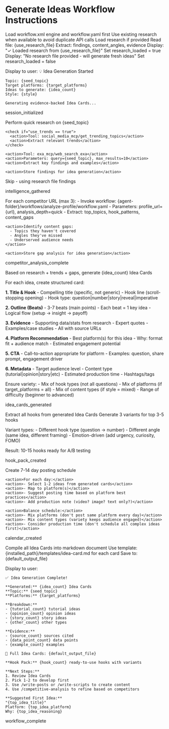 # Generate Ideas Workflow Instructions

<workflow>
<critical>Load workflow.xml engine and workflow.yaml first</critical>
<critical>Use existing research when available to avoid duplicate API calls</critical>

<step n="1" goal="Initialize idea generation session">
  <action>Load research if provided</action>

  <check if="use_research_file provided">
    <action>Read file: {use_research_file}</action>
    <action>Extract: findings, content_angles, evidence</action>
    <action>Display: "✓ Loaded research from {use_research_file}"</action>
    <action>Set research_loaded = true</action>
  </check>

  <check if="use_research_file NOT provided">
    <action>Display: "No research file provided - will generate fresh ideas"</action>
    <action>Set research_loaded = false</action>
  </check>

  <action>Display to user:
    💡 Idea Generation Started

    Topic: {seed_topic}
    Target platforms: {target_platforms}
    Ideas to generate: {idea_count}
    Style: {style}

    Generating evidence-backed Idea Cards...
  </action>

  <template-output>session_initialized</template-output>
</step>

<step n="2" goal="Gather intelligence (if no research file)">
  <check if="research_loaded == false">
    <action>Perform quick research on {seed_topic}</action>

    <check if="use_trends == true">
      <action>Tool: social_media_mcp/get_trending_topics</action>
      <action>Extract relevant trends</action>
    </check>

    <action>Tool: exa_mcp/web_search_exa</action>
    <action>Parameters: query={seed_topic}, max_results=10</action>
    <action>Extract key findings and examples</action>

    <action>Store findings for idea generation</action>
  </check>

  <check if="research_loaded == true">
    <action>Skip - using research file findings</action>
  </check>

  <template-output>intelligence_gathered</template-output>
</step>

<step n="3" goal="Analyze competitors (if URLs provided)">
  <check if="competitor_urls provided">
    <action>For each competitor URL (max 3):
      - Invoke workflow: {agent-folder}/workflows/analyze-profile/workflow.yaml
      - Parameters: profile_url={url}, analysis_depth=quick
      - Extract: top_topics, hook_patterns, content_gaps
    </action>

    <action>Identify content gaps:
      - Topics they haven't covered
      - Angles they've missed
      - Underserved audience needs
    </action>

    <action>Store gap analysis for idea generation</action>
  </check>

  <template-output>competitor_analysis_complete</template-output>
</step>

<step n="4" goal="Generate Idea Cards">
  <action>Based on research + trends + gaps, generate {idea_count} Idea Cards</action>

  <action>For each idea, create structured card:</action>

  <action>**1. Title & Hook**
    - Compelling title (specific, not generic)
    - Hook line (scroll-stopping opening)
    - Hook type: question|number|story|reveal|imperative
  </action>

  <action>**2. Outline (Beats)**
    - 3-7 beats (main points)
    - Each beat = 1 key idea
    - Logical flow (setup → insight → payoff)
  </action>

  <action>**3. Evidence**
    - Supporting data/stats from research
    - Expert quotes
    - Examples/case studies
    - All with source URLs
  </action>

  <action>**4. Platform Recommendation**
    - Best platform(s) for this idea
    - Why: format fit + audience match
    - Estimated engagement potential
  </action>

  <action>**5. CTA**
    - Call-to-action appropriate for platform
    - Examples: question, share prompt, engagement driver
  </action>

  <action>**6. Metadata**
    - Target audience level
    - Content type (tutorial|opinion|story|etc)
    - Estimated production time
    - Hashtags/tags
  </action>

  <action>Ensure variety:</action>
  <action>- Mix of hook types (not all questions)</action>
  <action>- Mix of platforms (if target_platforms = all)</action>
  <action>- Mix of content types (if style = mixed)</action>
  <action>- Range of difficulty (beginner to advanced)</action>

  <template-output>idea_cards_generated</template-output>
</step>

<step n="5" goal="Create hook pack">
  <action>Extract all hooks from generated Idea Cards</action>
  <action>Generate 3 variants for top 3-5 hooks</action>

  <action>Variant types:</action>
  <action>- Different hook type (question → number)</action>
  <action>- Different angle (same idea, different framing)</action>
  <action>- Emotion-driven (add urgency, curiosity, FOMO)</action>

  <action>Result: 10-15 hooks ready for A/B testing</action>

  <template-output>hook_pack_created</template-output>
</step>

<step n="6" goal="Build content calendar (optional)">
  <check if="idea_count >= 7">
    <action>Create 7-14 day posting schedule</action>

    <action>For each day:</action>
    <action>- Select 1-2 ideas from generated cards</action>
    <action>- Map to platform(s)</action>
    <action>- Suggest posting time based on platform best practices</action>
    <action>- Add production note (video? image? text only?)</action>

    <action>Balance schedule:</action>
    <action>- Mix platforms (don't post same platform every day)</action>
    <action>- Mix content types (variety keeps audience engaged)</action>
    <action>- Consider production time (don't schedule all complex ideas first)</action>
  </check>

  <template-output>calendar_created</template-output>
</step>

<step n="7" goal="Save and present outputs">
  <action>Compile all Idea Cards into markdown document</action>
  <action>Use template: {installed_path}/templates/idea-card.md for each card</action>
  <action>Save to: {default_output_file}</action>

  <action>Display to user:

    ✅ Idea Generation Complete!

    **Generated:** {idea_count} Idea Cards
    **Topic:** {seed_topic}
    **Platforms:** {target_platforms}

    **Breakdown:**
    - {tutorial_count} tutorial ideas
    - {opinion_count} opinion ideas
    - {story_count} story ideas
    - {other_count} other types

    **Evidence:**
    - {source_count} sources cited
    - {data_point_count} data points
    - {example_count} examples

    📄 Full Idea Cards: {default_output_file}

    **Hook Pack:** {hook_count} ready-to-use hooks with variants

    **Next Steps:**
    1. Review Idea Cards
    2. Pick 1-2 to develop first
    3. Use /write-posts or /write-scripts to create content
    4. Use /competitive-analysis to refine based on competitors

    **Suggested First Idea:**
    "{top_idea_title}"
    Platform: {top_idea_platform}
    Why: {top_idea_reasoning}
  </action>

  <template-output>workflow_complete</template-output>
</step>

</workflow>

